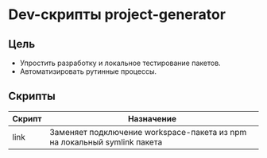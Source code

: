 # Dev-скрипты project-generator

## Цель

- Упростить разработку и локальное тестирование пакетов. <br/>
- Автоматизировать рутинные процессы. <br/>

## Скрипты

| Скрипт            | Назначение |
| -------------     | ------------- |
| link              | Заменяет подключение workspace-пакета из npm на локальный symlink пакета  |
